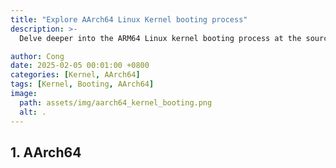 ```yaml
---
title: "Explore AArch64 Linux Kernel booting process"
description: >-
  Delve deeper into the ARM64 Linux kernel booting process at the source code level.

author: Cong
date: 2025-02-05 00:01:00 +0800
categories: [Kernel, AArch64]
tags: [Kernel, Booting, AArch64]
image:
  path: assets/img/aarch64_kernel_booting.png
  alt: .
---
```


## 1. AArch64
